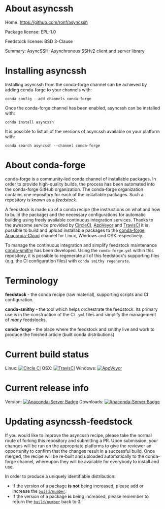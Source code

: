 About asyncssh
==============

Home: https://github.com/ronf/asyncssh

Package license: EPL-1.0

Feedstock license: BSD 3-Clause

Summary: AsyncSSH: Asynchronous SSHv2 client and server library



Installing asyncssh
===================

Installing asyncssh from the conda-forge channel can be achieved by adding conda-forge to your channels with:

```
conda config --add channels conda-forge
```

Once the conda-forge channel has been enabled, asyncssh can be installed with:

```
conda install asyncssh
```

It is possible to list all of the versions of asyncssh available on your platform with:

```
conda search asyncssh --channel conda-forge
```


About conda-forge
=================

conda-forge is a community-led conda channel of installable packages.
In order to provide high-quality builds, the process has been automated into the
conda-forge GitHub organization. The conda-forge organization contains one repository
for each of the installable packages. Such a repository is known as a *feedstock*.

A feedstock is made up of a conda recipe (the instructions on what and how to build
the package) and the necessary configurations for automatic building using freely
available continuous integration services. Thanks to the awesome service provided by
[CircleCI](https://circleci.com/), [AppVeyor](http://www.appveyor.com/)
and [TravisCI](https://travis-ci.org/) it is possible to build and upload installable
packages to the [conda-forge](https://anaconda.org/conda-forge)
[Anaconda-Cloud](http://docs.anaconda.org/) channel for Linux, Windows and OSX respectively.

To manage the continuous integration and simplify feedstock maintenance
[conda-smithy](http://github.com/conda-forge/conda-smithy) has been developed.
Using the ``conda-forge.yml`` within this repository, it is possible to regenerate all of
this feedstock's supporting files (e.g. the CI configuration files) with ``conda smithy regenerate``.


Terminology
===========

**feedstock** - the conda recipe (raw material), supporting scripts and CI configuration.

**conda-smithy** - the tool which helps orchestrate the feedstock.
                   Its primary use is in the construction of the CI ``.yml`` files
                   and simplify the management of *many* feedstocks.

**conda-forge** - the place where the feedstock and smithy live and work to
                  produce the finished article (built conda distributions)

Current build status
====================

Linux: [![Circle CI](https://circleci.com/gh/conda-forge/asyncssh-feedstock.svg?style=svg)](https://circleci.com/gh/conda-forge/asyncssh-feedstock)
OSX: [![TravisCI](https://travis-ci.org/conda-forge/asyncssh-feedstock.svg?branch=master)](https://travis-ci.org/conda-forge/asyncssh-feedstock)
Windows: [![AppVeyor](https://ci.appveyor.com/api/projects/status/github/conda-forge/asyncssh-feedstock?svg=True)](https://ci.appveyor.com/project/conda-forge/asyncssh-feedstock/branch/master)

Current release info
====================
Version: [![Anaconda-Server Badge](https://anaconda.org/conda-forge/asyncssh/badges/version.svg)](https://anaconda.org/conda-forge/asyncssh)
Downloads: [![Anaconda-Server Badge](https://anaconda.org/conda-forge/asyncssh/badges/downloads.svg)](https://anaconda.org/conda-forge/asyncssh)


Updating asyncssh-feedstock
===========================

If you would like to improve the asyncssh recipe, please take the normal
route of forking this repository and submitting a PR. Upon submission, your changes will
be run on the appropriate platforms to give the reviewer an opportunity to confirm that the
changes result in a successful build. Once merged, the recipe will be re-built and uploaded
automatically to the conda-forge channel, whereupon they will be available for everybody to
install and use.

In order to produce a uniquely identifiable distribution:
 * If the version of a package **is not** being increased, please add or increase
   the [``build/number``](http://conda.pydata.org/docs/building/meta-yaml.html#build-number-and-string).
 * If the version of a package **is** being increased, please remember to return
   the [``build/number``](http://conda.pydata.org/docs/building/meta-yaml.html#build-number-and-string)
   back to 0.
